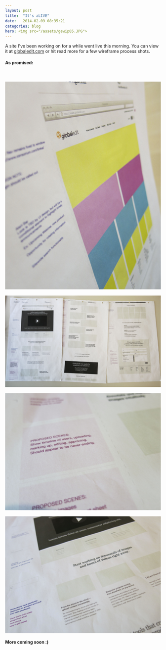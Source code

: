 ```yaml
---
layout: post
title:  "It's aLIVE"
date:   2014-02-09 08:35:21
categories: blog
hero: <img src="/assets/gewip05.JPG">
---
```

A site I've been working on for a while went live this morning. You can view it at <a href="https://globaledit.com"> globaledit.com</a> or hit read more for a few wireframe process shots.
<!--more-->
<h4>As promised:<h4>
<br><br>
<img src="/assets/gewip01.JPG">
<br><br>
<img src="/assets/gewip02.JPG">
<br><br>
<img src="/assets/gewip03.JPG">
<br><br>
<img src="/assets/gewip04.JPG">
<br><br>More coming soon :) 